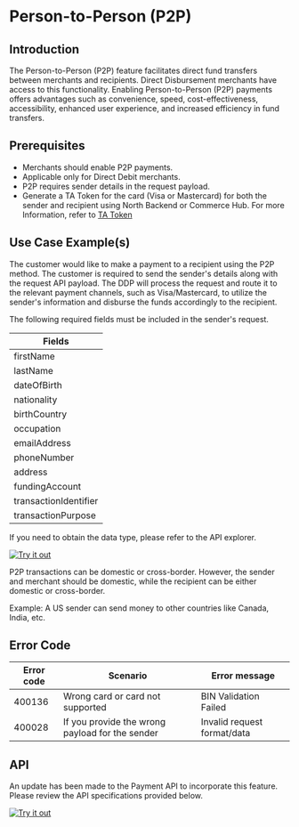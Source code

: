# Person-to-Person (P2P)

## Introduction

The Person-to-Person (P2P) feature facilitates direct fund transfers between merchants and recipients. Direct Disbursement merchants have access to this functionality. Enabling Person-to-Person (P2P) payments offers advantages such as convenience, speed, cost-effectiveness, accessibility, enhanced user experience, and increased efficiency in fund transfers.

## Prerequisites

- Merchants should enable P2P payments.
- Applicable only for Direct Debit merchants.
- P2P requires sender details in the request payload.
- Generate a TA Token for the card (Visa or Mastercard) for both the sender and recipient using North Backend or Commerce Hub. For more Information, refer to [TA Token](../docs/?path=docs/troubleshooting/tokens.md)

## Use Case Example(s)

The customer would like to make a payment to a recipient using the P2P method. The customer is required to send the sender's details along with the request API payload. The DDP will process the request and route it to the relevant payment channels, such as Visa/Mastercard, to utilize the sender's information and disburse the funds accordingly to the recipient.

The following required fields must be included in the sender's request.

| Fields|
|---------------------|
| firstName|
| lastName|
| dateOfBirth|
| nationality|
| birthCountry|
| occupation|
| emailAddress|
| phoneNumber|
| address|
| fundingAccount|
| transactionIdentifier|
| transactionPurpose|

If you need to obtain the data type, please refer to the API explorer.

[![Try it out](../../../../assets/images/button.png)](../api/?type=post&path=/ddp/v1/payments)

P2P transactions can be domestic or cross-border. However, the sender and merchant should be domestic, while the recipient can be either domestic or cross-border.

Example: A US sender can send money to other countries like Canada, India, etc.

## Error Code

| Error code |  Scenario| Error message|
|------------|------------------------------------|--------------------|
| 400136|  Wrong card or card not supported   | BIN Validation Failed  |
| 400028|  If you provide the wrong payload for the sender   | Invalid request format/data |

## API

An update has been made to the Payment API to incorporate this feature. Please review the API specifications provided below.

[![Try it out](../../../../assets/images/button.png)](../api/?type=post&path=/ddp/v1/payments)
